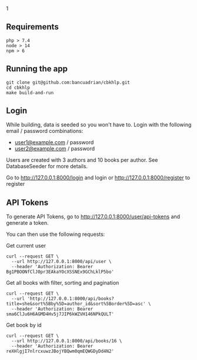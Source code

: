 1
## Requirements
```
php > 7.4
node > 14
npm > 6
```
## Running the app
```
git clone git@github.com:bancuadrian/cbkhlp.git
cd cbkhlp
make build-and-run
```

## Login

While building, data is seeded so you won't have to. 
Login with the following email / password combinations:

* user1@example.com / password 
* user2@example.com / password

Users are created with 3 authors and 10 books per author. See DatabaseSeeder for more details.

Go to http://127.0.0.1:8000/login and login or http://127.0.0.1:8000/register to register

## API Tokens

To generate API Tokens, go to http://127.0.0.1:8000/user/api-tokens and generate a token.

You can then use the following requests:

Get current user
```
curl --request GET \
  --url http://127.0.0.1:8000/api/user \
  --header 'Authorization: Bearer Bg1PBOONfClJ0pr3EAkaYOcXSSNEx9GChLklP5bo'
```

Get all books with filter, sorting and pagination
```
curl --request GET \
  --url 'http://127.0.0.1:8000/api/books?title=she&sort%5Bby%5D=author_id&sort%5Border%5D=asc' \
  --header 'Authorization: Bearer sma6ClJu6H6AGMD4Hv5j7JIP6kWZVH146NPkQULT'
```

Get book by id
```
curl --request GET \
  --url http://127.0.0.1:8000/api/books/16 \
  --header 'Authorization: Bearer reXHlgjI7nlrcxuwzJBojYBQwm0qmEQWGDyDd4N2'
```

